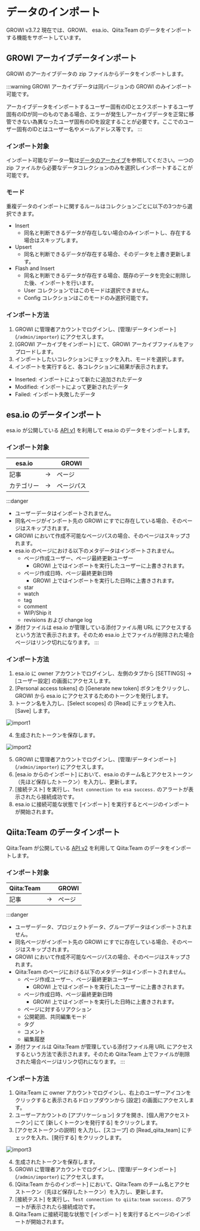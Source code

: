 # データのインポート

GROWI v3.7.2 現在では、GROWI、 esa.io、Qiita:Team のデータをインポートする機能をサポートしています。

## GROWI アーカイブデータインポート

GROWI のアーカイブデータの zip ファイルからデータをインポートします。

:::warning
GROWI アーカイブデータは同バージョンの GROWI のみインポート可能です。

アーカイブデータをインポートするユーザー固有のIDとエクスポートするユーザ固有のIDが同一のものである場合、エラーが発生しアーカイブデータを正常に移管できない為異なったユーザ固有のIDを設定することが必要です。ここでのユーザー固有のIDとはユーザー名やメールアドレス等です。
:::

### インポート対象

インポート可能なデータ一覧は[データのアーカイブ](./export.md#アーカイブ可能なデータコレクション)を参照してください。一つの zip ファイルから必要なデータコレクションのみを選択しインポートすることが可能です。

### モード

重複データのインポートに関するルールはコレクションごとに以下の3つから選択できます。

- Insert
  - 同名と判断できるデータが存在しない場合のみインポートし、存在する場合はスキップします。
- Upsert
  - 同名と判断できるデータが存在する場合、そのデータを上書き更新します。
- Flash and Insert
  - 同名と判断できるデータが存在する場合、既存のデータを完全に削除した後、インポートを行います。
  - User コレクションではこのモードは選択できません。
  - Config コレクションはこのモードのみ選択可能です。

### インポート方法

1. GROWI に管理者アカウントでログインし、[管理/データインポート] (`/admin/importer`) にアクセスします。
2. [GROWI アーカイブをインポート] にて、GROWI アーカイブファイルをアップロードします。
3. インポートしたいコレクションにチェックを入れ、モードを選択します。
4. インポートを実行すると、各コレクションに結果が表示されます。
  - Inserted: インポートによって新たに追加されたデータ
  - Modified: インポートによって更新されたデータ
  - Failed: インポート失敗したデータ

## esa.io のデータインポート

esa.io が公開している [API v1](https://docs.esa.io/posts/102) を利用して esa.io のデータをインポートします。

### インポート対象

| esa.io     |     | GROWI      |
| ---------- | --- | ---------- |
| 記事       | →   | ページ     |
| カテゴリー | →   | ページパス |

:::danger
- ユーザーデータはインポートされません。
- 同名ページがインポート先の GROWI にすでに存在している場合、そのページはスキップされます。
- GROWI において作成不可能なページパスの場合、そのページはスキップされます。
- esa.io のページにおける以下のメタデータはインポートされません。
  - ページ作成ユーザー、ページ最終更新ユーザー
    - GROWI 上ではインポートを実行したユーザーに上書きされます。
  - ページ作成日時、ページ最終更新日時
    - GROWI 上ではインポートを実行した日時に上書きされます。
  - star
  - watch
  - tag
  - comment
  - WIP/Ship it
  - revisions および change log
- 添付ファイルは esa.io が管理している添付ファイル用 URL にアクセスするという方法で表示されます。そのため esa.io 上でファイルが削除された場合ページはリンク切れになります。
:::

### インポート方法

1. esa.io に owner アカウントでログインし、左側のタブから [SETTINGS] → [ユーザー設定] の画面にアクセスします。
2. [Personal access tokens] の [Generate new token] ボタンをクリックし、GROWI から esa.io にアクセスするためのトークンを発行します。
3. トークン名を入力し、[Select scopes] の [Read] にチェックを入れ、[Save] します。

  ![import1](./images/import1.png)

4. 生成されたトークンを保存します。

  ![import2](./images/import2.png)

5. GROWI に管理者アカウントでログインし、[管理/データインポート] (`/admin/importer`) にアクセスします。
6. [esa.io からのインポート] において、esa.io のチーム名とアクセストークン（先ほど保存したトークン）を入力し、更新します。
7. [接続テスト] を実行し、`Test connection to esa success.` のアラートが表示されたら接続成功です。
8. esa.io に接続可能な状態で [インポート] を実行するとページのインポートが開始されます。

## Qiita:Team のデータインポート
Qiita:Team が公開している [API v2](https://qiita.com/api/v2/docs) を利用して Qiita:Team のデータをインポートします。

### インポート対象
| Qiita:Team     |     | GROWI      |
| ---------- | --- | ---------- |
| 記事       | →   | ページ     |

:::danger
- ユーザーデータ、プロジェクトデータ、グループデータはインポートされません。
- 同名ページがインポート先の GROWI にすでに存在している場合、そのページはスキップされます。
- GROWI において作成不可能なページパスの場合、そのページはスキップされます。
- Qiita:Team のページにおける以下のメタデータはインポートされません。
  - ページ作成ユーザー、ページ最終更新ユーザー
    - GROWI 上ではインポートを実行したユーザーに上書きされます。
  - ページ作成日時、ページ最終更新日時
    - GROWI 上ではインポートを実行した日時に上書きされます。
  - ページに対するリアクション
  - 公開範囲、共同編集モード
  - タグ
  - コメント
  - 編集履歴
- 添付ファイルは Qiita:Team が管理している添付ファイル用 URL にアクセスするという方法で表示されます。そのため Qiita:Team 上でファイルが削除された場合ページはリンク切れになります。
:::


### インポート方法

1. Qiita:Team に owner アカウントでログインし、右上のユーザーアイコンをクリックすると表示されるドロップダウンから [設定] の画面にアクセスします。
2. ユーザーアカウントの [アプリケーション] タブを開き、[個人用アクセストークン] にて [新しくトークンを発行する] をクリックします。
3. [アクセストークンの説明] を入力し、[スコープ] の [Read_qiita_team] にチェックを入れ、[発行する] をクリックします。

![import3](./images/import3.png)

4. 生成されたトークンを保存します。
5. GROWI に管理者アカウントでログインし、[管理/データインポート] (`/admin/importer`) にアクセスします。
6. [Qiita:Team からのインポート] において、Qiita:Team のチーム名とアクセストークン（先ほど保存したトークン）を入力し、更新します。
7. [接続テスト] を実行し、`Test connection to qiita:team success.` のアラートが表示されたら接続成功です。
8. Qiita:Team に接続可能な状態で [インポート] を実行するとページのインポートが開始されます。
